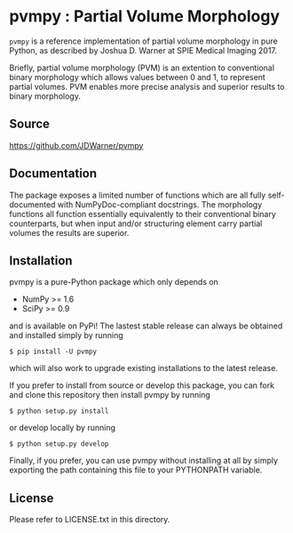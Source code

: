 pvmpy : Partial Volume Morphology
=================================

`pvmpy` is a reference implementation of partial volume morphology in pure Python, as described by Joshua D. Warner at SPIE Medical Imaging 2017.

Briefly, partial volume morphology (PVM) is an extention to conventional binary morphology which allows values between 0 and 1, to represent partial volumes.  PVM enables more precise analysis and superior results to binary morphology.


Source
------

https://github.com/JDWarner/pvmpy


Documentation
-------------

The package exposes a limited number of functions which are all fully self-documented with NumPyDoc-compliant docstrings.  The morphology functions all function essentially equivalently to their conventional binary counterparts, but when input and/or structuring element carry partial volumes the results are superior.


Installation
------------

pvmpy is a pure-Python package which only depends on

  * NumPy >= 1.6
  * SciPy >= 0.9

and is available on PyPi! The lastest stable release can always be obtained
and installed simply by running

    $ pip install -U pvmpy

which will also work to upgrade existing installations to the latest release.


If you prefer to install from source or develop this package, you can fork and clone this repository then install pvmpy by running

	$ python setup.py install

or develop locally by running

	$ python setup.py develop

Finally, if you prefer, you can use pvmpy without installing at all by simply exporting the path containing this file to your PYTHONPATH variable.


License
-------

Please refer to LICENSE.txt in this directory.

